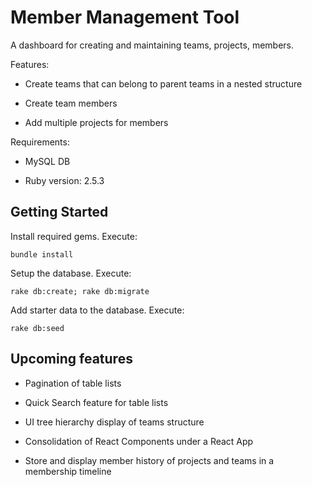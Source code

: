 # Member Management Tool

A dashboard for creating and maintaining teams, projects, members.

Features:

* Create teams that can belong to parent teams in a nested structure

* Create team members

* Add multiple projects for members

Requirements:

* MySQL DB

* Ruby version: 2.5.3

## Getting Started

Install required gems. Execute:
```
bundle install
```
Setup the database. Execute:
```
rake db:create; rake db:migrate
```
Add starter data to the database. Execute:
```
rake db:seed
```

## Upcoming features

* Pagination of table lists

* Quick Search feature for table lists

* UI tree hierarchy display of teams structure

* Consolidation of React Components under a React App

* Store and display member history of projects and teams in a membership timeline
